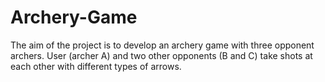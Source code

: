 # Archery-Game
The aim of the project is to develop an archery game with three opponent
archers. User (archer A) and two other opponents (B and C) take shots at 
each other with different types of arrows.

